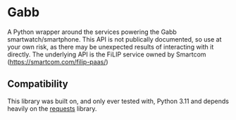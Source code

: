 # Gabb

A Python wrapper around the services powering the Gabb smartwatch/smartphone. This API is not publically documented, so use at your own risk, as there may be unexpected results of interacting with it directly. The underlying API is the FiLIP service owned by Smartcom (https://smartcom.com/filip-paas/)

## Compatibility

This library was built on, and only ever tested with, Python 3.11 and depends heavily on the [requests](https://pypi.org/project/requests/) library.